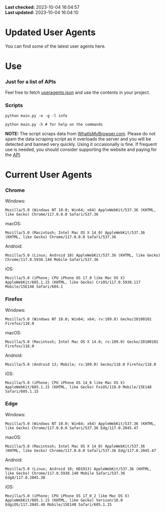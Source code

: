 **Last checked:** 2023-10-04 16:04:57  
**Last updated:** 2023-10-04 16:04:10  

# Updated User Agents
You can find some of the latest user agents here.

# Use

### Just for a list of APIs

Feel free to fetch [useragents.json](https://raw.githubusercontent.com/tmxkn1/UpdatedUserAgents/master/useragents.json) and use the contents in your project.

### Scripts

```
python main.py -e -g -l info

python main.py -h # for help on the commands
```
**NOTE:** The script scraps data from [WhatIsMyBrowser.com](https://www.whatismybrowser.com). Please do not spam the data scraping script as it overloads the server and you will be detected and banned very quickly. Using it occasionally is fine. If frequent use is needed, you should consider supporting the website and paying for the [API](https://developers.whatismybrowser.com/api/).

# Current User Agents
### Chrome

Windows:
```
Mozilla/5.0 (Windows NT 10.0; Win64; x64) AppleWebKit/537.36 (KHTML, like Gecko) Chrome/117.0.0.0 Safari/537.36
```

macOS:
```
Mozilla/5.0 (Macintosh; Intel Mac OS X 14_0) AppleWebKit/537.36 (KHTML, like Gecko) Chrome/117.0.0.0 Safari/537.36
```

Android:
```
Mozilla/5.0 (Linux; Android 10) AppleWebKit/537.36 (KHTML, like Gecko) Chrome/117.0.5938.140 Mobile Safari/537.36
```

iOS:
```
Mozilla/5.0 (iPhone; CPU iPhone OS 17_0 like Mac OS X) AppleWebKit/605.1.15 (KHTML, like Gecko) CriOS/117.0.5938.117 Mobile/15E148 Safari/604.1
```

### Firefox

Windows:
```
Mozilla/5.0 (Windows NT 10.0; Win64; x64; rv:109.0) Gecko/20100101 Firefox/118.0
```

macOS:
```
Mozilla/5.0 (Macintosh; Intel Mac OS X 14.0; rv:109.0) Gecko/20100101 Firefox/118.0
```

Android:
```
Mozilla/5.0 (Android 13; Mobile; rv:109.0) Gecko/118.0 Firefox/118.0
```

iOS:
```
Mozilla/5.0 (iPhone; CPU iPhone OS 14_0 like Mac OS X) AppleWebKit/605.1.15 (KHTML, like Gecko) FxiOS/118.0 Mobile/15E148 Safari/605.1.15
```

###  Edge

Windows:
```
Mozilla/5.0 (Windows NT 10.0; Win64; x64) AppleWebKit/537.36 (KHTML, like Gecko) Chrome/117.0.0.0 Safari/537.36 Edg/117.0.2045.47
```

macOS:
```
Mozilla/5.0 (Macintosh; Intel Mac OS X 14_0) AppleWebKit/537.36 (KHTML, like Gecko) Chrome/117.0.0.0 Safari/537.36 Edg/117.0.2045.47
```

Android:
```
Mozilla/5.0 (Linux; Android 10; HD1913) AppleWebKit/537.36 (KHTML, like Gecko) Chrome/117.0.5938.140 Mobile Safari/537.36 EdgA/117.0.2045.38
```

iOS:
```
Mozilla/5.0 (iPhone; CPU iPhone OS 17_0_2 like Mac OS X) AppleWebKit/605.1.15 (KHTML, like Gecko) Version/16.0 EdgiOS/117.2045.48 Mobile/15E148 Safari/605.1.15
```
